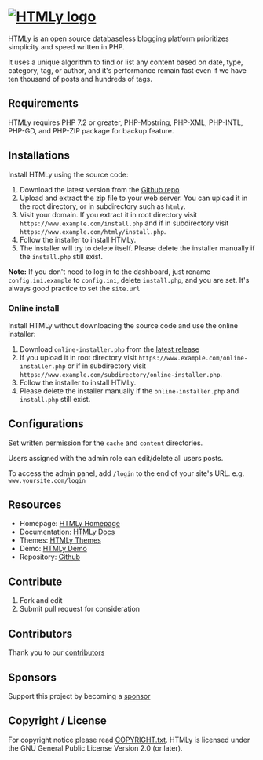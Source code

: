 # [![HTMLy logo](https://raw.githubusercontent.com/danpros/htmly/master/system/resources/images/htmly-small.png)](https://www.htmly.com/)

HTMLy is an open source databaseless blogging platform prioritizes simplicity and speed written in PHP. 

It uses a unique algorithm to find or list any content based on date, type, category, tag, or author, and it's performance remain fast even if we have ten thousand of posts and hundreds of tags.

## Requirements

HTMLy requires PHP 7.2 or greater, PHP-Mbstring, PHP-XML, PHP-INTL, PHP-GD, and PHP-ZIP package for backup feature.

## Installations

Install HTMLy using the source code:

 1. Download the latest version from the [Github repo](https://github.com/danpros/htmly/releases/latest)
 2. Upload and extract the zip file to your web server. You can upload it in the root directory, or in subdirectory such as `htmly`.
 3. Visit your domain. If you extract it in root directory visit `https://www.example.com/install.php` and if in subdirectory visit `https://www.example.com/htmly/install.php`.
 4. Follow the installer to install HTMLy.
 5. The installer will try to delete itself. Please delete the installer manually if the `install.php` still exist. 
 
**Note:** If you don't need to log in to the dashboard, just rename `config.ini.example` to `config.ini`, delete `install.php`, and you are set. It's always good practice to set the `site.url`
 
### Online install

Install HTMLy without downloading the source code and use the online installer:

 1. Download `online-installer.php` from the [latest release](https://github.com/danpros/htmly/releases/latest)
 2. If you upload it in root directory visit `https://www.example.com/online-installer.php` or if in subdirectory visit `https://www.example.com/subdirectory/online-installer.php`.
 3. Follow the installer to install HTMLy.
 4. Please delete the installer manually if the `online-installer.php` and `install.php` still exist.

## Configurations

Set written permission for the `cache` and `content` directories.

Users assigned with the admin role can edit/delete all users posts.

To access the admin panel, add `/login` to the end of your site's URL.
e.g. `www.yoursite.com/login`

## Resources

 - Homepage: [HTMLy Homepage](https://www.htmly.com/)
 - Documentation: [HTMLy Docs](https://docs.htmly.com/)
 - Themes: [HTMLy Themes](https://www.htmly.com/theme/)
 - Demo: [HTMLy Demo](http://demo.htmly.com/)
 - Repository: [Github](https://github.com/danpros/htmly/)

## Contribute

1. Fork and edit
2. Submit pull request for consideration

## Contributors

Thank you to our [contributors](https://github.com/danpros/htmly/graphs/contributors)

## Sponsors

Support this project by becoming a [sponsor](https://github.com/sponsors/danpros)

## Copyright / License

For copyright notice please read [COPYRIGHT.txt](https://github.com/danpros/htmly/blob/master/COPYRIGHT.txt). HTMLy is licensed under the GNU General Public License Version 2.0 (or later).
